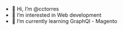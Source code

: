 - 👋 Hi, I’m @cctorres
- 👀 I’m interested in Web development
- 🌱 I’m currently learning GraphQl - Magento

<!---
cctorres/cctorres is a ✨ special ✨ repository because its `README.md` (this file) appears on your GitHub profile.
You can click the Preview link to take a look at your changes.
--->
